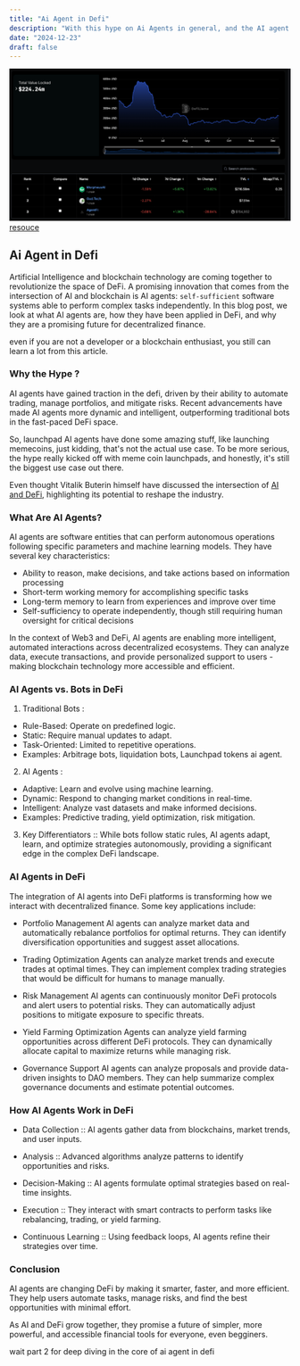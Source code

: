 ```yaml
---
title: "Ai Agent in Defi"
description: "With this hype on Ai Agents in general, and the AI agent in blockchain in particular, I decided to write multiple articles about it to share my thoughts and insights."
date: "2024-12-23"
draft: false
---
```


![alt text](image.png)
                                        [resouce](https://defillama.com/protocols/AI%20Agents)
## Ai Agent in Defi 

Artificial Intelligence and blockchain technology are coming together to revolutionize the space of DeFi. A promising innovation that comes from the intersection of AI and blockchain is AI agents: `self-sufficient` software systems able to perform complex tasks independently. In this blog post, we look at what AI agents are, how they have been applied in DeFi, and why they are a promising future for decentralized finance.


even if you are not a developer or a blockchain enthusiast, you still can learn a lot from this article. 


### Why the Hype ? 

AI agents have gained traction in the defi, driven by their ability to automate trading, manage portfolios, and mitigate risks. Recent advancements have made AI agents more dynamic and intelligent, outperforming traditional bots in the fast-paced DeFi space.

So, launchpad AI agents have done some amazing stuff, like launching memecoins, just kidding, that's not the actual use case. To be more serious, the hype really kicked off with meme coin launchpads, and honestly, it's still the biggest use case out there.

Even thought  Vitalik Buterin himself have discussed the intersection of [AI and DeFi](https://vitalik.eth.limo/general/2024/01/30/cryptoai.html), highlighting its potential to reshape the industry.




### What Are AI Agents?
AI agents are software entities that can perform autonomous operations following specific parameters and machine learning models. They have several key characteristics:

- Ability to reason, make decisions, and take actions based on information processing
- Short-term working memory for accomplishing specific tasks
- Long-term memory to learn from experiences and improve over time
- Self-sufficiency to operate independently, though still requiring human oversight for critical decisions

In the context of Web3 and DeFi, AI agents are enabling more intelligent, automated interactions across decentralized ecosystems. They can analyze data, execute transactions, and provide personalized support to users - making blockchain technology more accessible and efficient.

### AI Agents vs. Bots in DeFi


1. Traditional Bots :
  - Rule-Based: Operate on predefined logic.
  - Static: Require manual updates to adapt.
  - Task-Oriented: Limited to repetitive operations.
  - Examples: Arbitrage bots, liquidation bots, Launchpad tokens ai agent. 


2. AI Agents  :
  - Adaptive: Learn and evolve using machine learning.
  - Dynamic: Respond to changing market conditions in real-time.
  - Intelligent: Analyze vast datasets and make informed decisions.
  - Examples: Predictive trading, yield optimization, risk mitigation.


3. Key Differentiators  ::
While bots follow static rules, AI agents adapt, learn, and optimize strategies autonomously, providing a significant edge in the complex DeFi landscape.


### AI Agents in DeFi
The integration of AI agents into DeFi platforms is transforming how we interact with decentralized finance. Some key applications include:

- Portfolio Management
AI agents can analyze market data and automatically rebalance portfolios for optimal returns.
They can identify diversification opportunities and suggest asset allocations.

- Trading Optimization
Agents can analyze market trends and execute trades at optimal times.
They can implement complex trading strategies that would be difficult for humans to manage manually.

- Risk Management
AI agents can continuously monitor DeFi protocols and alert users to potential risks.
They can automatically adjust positions to mitigate exposure to specific threats.

- Yield Farming Optimization
Agents can analyze yield farming opportunities across different DeFi protocols.
They can dynamically allocate capital to maximize returns while managing risk.

- Governance Support
AI agents can analyze proposals and provide data-driven insights to DAO members.
They can help summarize complex governance documents and estimate potential outcomes.



### How AI Agents Work in DeFi
- Data Collection :: 
AI agents gather data from blockchains, market trends, and user inputs.

- Analysis :: 
Advanced algorithms analyze patterns to identify opportunities and risks.

- Decision-Making ::
AI agents formulate optimal strategies based on real-time insights.

- Execution :: 
They interact with smart contracts to perform tasks like rebalancing, trading, or yield farming.

- Continuous Learning ::
Using feedback loops, AI agents refine their strategies over time.


### Conclusion
AI agents are changing DeFi by making it smarter, faster, and more efficient. They help users automate tasks, manage risks, and find the best opportunities with minimal effort.

As AI and DeFi grow together, they promise a future of simpler, more powerful, and accessible financial tools for everyone, even begginers.

wait part 2 for deep diving in the core of ai agent in defi 